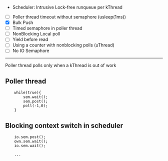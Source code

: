 - Scheduler: Intrusive Lock-free runqueue per kThread
- [ ] Poller thread timeout without semaphore (usleep(1ms))
- [x] Bulk Push
- [ ] Timed semaphore in poller thread
- [ ] NonBlocking Local poll
- [ ] Yield before read
- [ ] Using a counter with nonblocking polls (uThread)
- [ ] No IO Semaphore

---

Poller thread polls only when a kThread is out of work

## Poller thread

```
    while(true){
        sem.wait();
        sem.post();
        poll(-1,0);
    }
```

## Blocking context switch in scheduler
```
    io.sem.post();
    own.sem.wait();
    io.sem.wait();

    ...
```